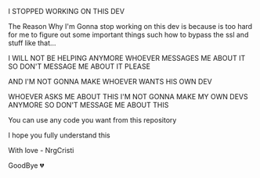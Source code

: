 I STOPPED WORKING ON THIS DEV

The Reason Why I'm Gonna stop working on this dev is because is too hard for me to figure out some important things such how to bypass the ssl and stuff like that...

I WILL NOT BE HELPING  ANYMORE WHOEVER MESSAGES ME ABOUT IT SO DON'T MESSAGE ME ABOUT IT PLEASE

AND I'M NOT GONNA MAKE WHOEVER WANTS HIS OWN DEV

WHOEVER ASKS ME ABOUT THIS I'M NOT GONNA MAKE MY OWN DEVS ANYMORE SO DON'T MESSAGE ME ABOUT THIS

You can use any code you want from this repository

I hope you fully understand this

With love - NrgCristi

GoodBye 💔
